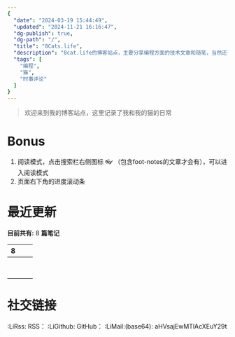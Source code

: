 ```yaml
---
{
  "date": "2024-03-19 15:44:49",
  "updated": "2024-11-21 16:16:47",
  "dg-publish": true,
  "dg-path": "/",
  "title": "8Cats.life",
  "description": "8cat.life的博客站点，主要分享编程方面的技术文章和随笔，当然还有猫",
  "tags": [
    "编程",
    "猫",
    "时事评论"
  ]
}
---
```



> 欢迎来到我的博客站点，这里记录了我和我的猫的日常

# Bonus
1. 阅读模式，点击搜索栏右侧图标 👓 （包含foot-notes的文章才会有），可以进入阅读模式
2. 页面右下角的进度滚动条

# 最近更新

<p><span data-tag-name="p" class="el-p"><p dir="auto"><strong>目前共有:</strong> 8 <strong>篇笔记</strong></p></span></p><div><table class="dataview table-view-table"><thead class="table-view-thead"><tr class="table-view-tr-header"><th class="table-view-th"><span></span><span class="dataview small-text">8</span></th><th class="table-view-th"><span></span></th><th class="table-view-th"><span></span></th></tr></thead><tbody class="table-view-tbody"><tr><td><span></span></td><td><span></span></td><td><span></span></td></tr><tr><td><span></span></td><td><span></span></td><td><span></span></td></tr><tr><td><span></span></td><td><span></span></td><td><span></span></td></tr><tr><td><span></span></td><td><span></span></td><td><span></span></td></tr><tr><td><span></span></td><td><span></span></td><td><span></span></td></tr><tr><td><span></span></td><td><span></span></td><td><span></span></td></tr><tr><td><span></span></td><td><span></span></td><td><span></span></td></tr><tr><td><span></span></td><td><span></span></td><td><span></span></td></tr></tbody></table></div>



# 社交链接
:LiRss: RSS： 
:LiGithub: GitHub：
:LiMail:(base64): aHVsajEwMTlAcXEuY29t

